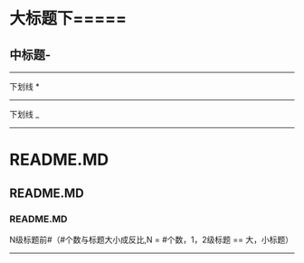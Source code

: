 大标题下=====
=====
中标题-
-----
____________
下划线 *
***********
下划线 _
____________
# README.MD
## README.MD
### README.MD
N级标题前#（#个数与标题大小成反比,N = #个数，1，2级标题 == 大，小标题）
____________


